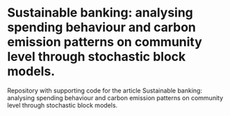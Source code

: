 # Sustainable banking: analysing spending behaviour and carbon emission patterns on community level through stochastic block models.
Repository with supporting code for the article Sustainable banking: analysing spending behaviour and carbon emission patterns on community level through stochastic block models.
